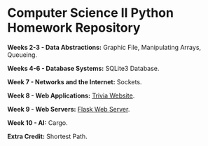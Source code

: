 # Computer Science II Python Homework Repository

**Weeks 2-3 - Data Abstractions:** Graphic File, Manipulating Arrays, Queueing.

**Weeks 4-6 - Database Systems:** SQLite3 Database.

**Week 7 - Networks and the Internet:** Sockets.

**Week 8 - Web Applications:** [Trivia Website](https://github.com/LoganJordan04/CS2_TriviaWebsite).

**Week 9 - Web Servers:** [Flask Web Server](https://github.com/LoganJordan04/CS2_FlaskWebServer).

**Week 10 - AI:** Cargo.

**Extra Credit:** Shortest Path.
